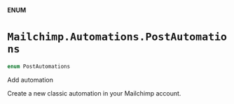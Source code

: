 **ENUM**

# `Mailchimp.Automations.PostAutomations`

```swift
enum PostAutomations
```

Add automation

Create a new classic automation in your Mailchimp account.
